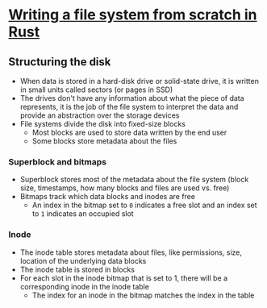 # [Writing a file system from scratch in Rust](https://blog.carlosgaldino.com/writing-a-file-system-from-scratch-in-rust.html)

## Structuring the disk

* When data is stored in a hard-disk drive or solid-state drive, it is written in small units called sectors (or pages in SSD)
* The drives don't have any information about what the piece of data represents, it is the job of the file system to interpret the data and provide an abstraction over the storage devices
* File systems divide the disk into fixed-size blocks
  * Most blocks are used to store data written by the end user
  * Some blocks store metadata about the files

### Superblock and bitmaps

* Superblock stores most of the metadata about the file system (block size, timestamps, how many blocks and files are used vs. free)
* Bitmaps track which data blocks and inodes are free
  * An index in the bitmap set to `0` indicates a free slot and an index set to `1` indicates an occupied slot

### Inode

* The inode table stores metadata about files, like permissions, size, location of the underlying data blocks
* The inode table is stored in blocks
* For each slot in the inode bitmap that is set to 1, there will be a corresponding inode in the inode table
  * The index for an inode in the bitmap matches the index in the table
